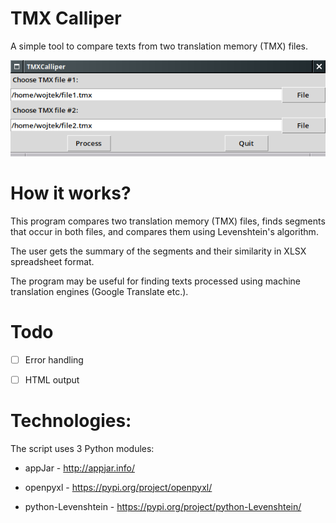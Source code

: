 # TMX Calliper

A simple tool to compare texts from two translation memory (TMX) files.

![TMXCalliper - screenshot](https://github.com/wlbirula/TMXCalliper/blob/main/docs/tmx_calliper_screenshot.png)

# How it works?

This program compares two translation memory (TMX) files, finds segments that occur in both files, and compares them using Levenshtein's algorithm.

The user gets the summary of the segments and their similarity in XLSX spreadsheet format.

The program may be useful for finding texts processed using machine translation engines (Google Translate etc.).

# Todo

- [ ] Error handling

- [ ] HTML output

# Technologies:
The script uses 3 Python modules:

+ appJar - http://appjar.info/

+ openpyxl - https://pypi.org/project/openpyxl/

+ python-Levenshtein - https://pypi.org/project/python-Levenshtein/



